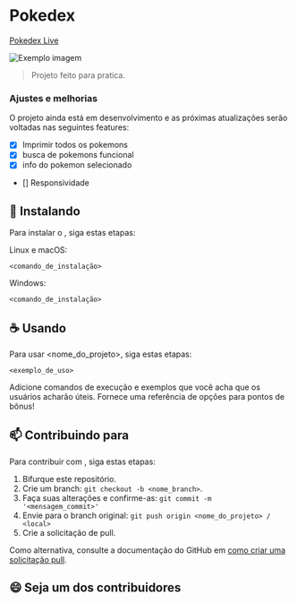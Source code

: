 # Pokedex

<a href="https://pokedex-five-nu-78.vercel.app/">Pokedex Live</a>


<img src="" alt="Exemplo imagem">

> Projeto feito para pratica.

### Ajustes e melhorias

O projeto ainda está em desenvolvimento e as próximas atualizações serão voltadas nas seguintes features:

- [x] Imprimir todos os pokemons
- [x] busca de pokemons funcional
- [x] info do pokemon selecionado
- [] Responsividade 

## 🚀 Instalando <Pokedex>

Para instalar o <Pokedex>, siga estas etapas:

Linux e macOS:

```
<comando_de_instalação>

```

Windows:

```
<comando_de_instalação>
```

## ☕ Usando <Pokedex>

Para usar <nome_do_projeto>, siga estas etapas:

```
<exemplo_de_uso>
```

Adicione comandos de execução e exemplos que você acha que os usuários acharão úteis. Fornece uma referência de opções para pontos de bônus!

## 📫 Contribuindo para <Pokedex>

Para contribuir com <Pokedex>, siga estas etapas:

1. Bifurque este repositório.
2. Crie um branch: `git checkout -b <nome_branch>`.
3. Faça suas alterações e confirme-as: `git commit -m '<mensagem_commit>'`
4. Envie para o branch original: `git push origin <nome_do_projeto> / <local>`
5. Crie a solicitação de pull.

Como alternativa, consulte a documentação do GitHub em [como criar uma solicitação pull](https://help.github.com/en/github/collaborating-with-issues-and-pull-requests/creating-a-pull-request).

## 😄 Seja um dos contribuidores
